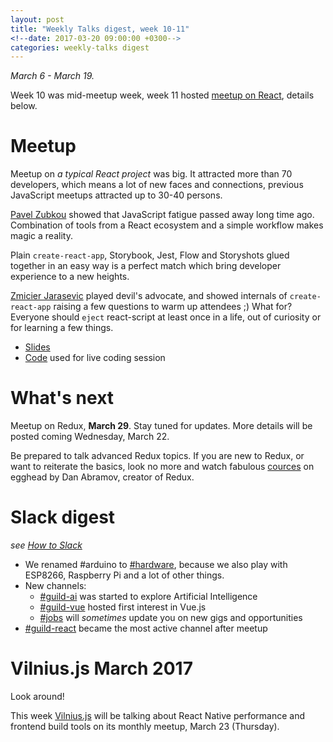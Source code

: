 ```yaml
---
layout: post
title: "Weekly Talks digest, week 10-11"
<!--date: 2017-03-20 09:00:00 +0300-->
categories: weekly-talks digest
---
```


_March 6 - March 19._

Week 10 was mid-meetup week, week 11 hosted [meetup on React][], details below.

[meetup on React]: https://www.facebook.com/events/748703721956322/

# Meetup

Meetup on _a typical React project_ was big. It attracted more than 70
developers, which means a lot of new faces and connections, previous JavaScript
meetups attracted up to 30-40 persons.

[Pavel Zubkou][] showed that JavaScript fatigue passed away long time ago.
Combination of tools from a React ecosystem and a simple workflow makes magic
a reality.

Plain `create-react-app`, Storybook, Jest, Flow and Storyshots glued together
in an easy way is a perfect match which bring developer experience to a new
heights.

[Zmicier Jarasevic][] played devil's advocate, and showed internals of
`create-react-app` raising a few questions to warm up attendees ;) What for?
Everyone should `eject` react-script at least once in a life, out of
curiosity or for learning a few things.

* [Slides][]
* [Code][] used for live coding session

[Slides]: https://docs.google.com/presentation/d/1b8cQyCCWjTQGPKfgrs0eTUuAB02Mjc2MQWXppY1bssE/edit
[Code]: https://github.com/weekly-talks/alarm-typical-react

[Pavel Zubkou]: https://www.linkedin.com/in/pavelzubkou/
[Zmicier Jarasevic]: https://www.linkedin.com/in/zmeecer/

# What's next

Meetup on Redux, **March 29**. Stay tuned for updates. More details will be
posted coming Wednesday, March 22.

Be prepared to talk advanced Redux topics. If you are new to Redux, or want to
reiterate the basics, look no more and watch fabulous [cources][] on egghead
by Dan Abramov, creator of Redux.

[cources]: https://egghead.io/courses/getting-started-with-redux

# Slack digest

_see [How to Slack](/how-to-slack/)_

- We renamed #arduino to [#hardware][], because we also play with ESP8266,
  Raspberry Pi and a lot of other things.
- New channels:
  - [#guild-ai][] was started to explore Artificial Intelligence
  - [#guild-vue][] hosted first interest in Vue.js
  - [#jobs][] will _sometimes_ update you on new gigs and opportunities
- [#guild-react][] became the most active channel after meetup

[#hardware]: https://weekly-talks.slack.com/messages/hardware/
[#guild-ai]: https://weekly-talks.slack.com/messages/guild-ai/
[#guild-vue]: https://weekly-talks.slack.com/messages/guild-vue/
[#jobs]: https://weekly-talks.slack.com/messages/jobs/
[#guild-react]: https://weekly-talks.slack.com/messages/guild-react/

# Vilnius.js March 2017

Look around!

This week [Vilnius.js][] will be talking about React Native performance and
frontend build tools on its monthly meetup, March 23 (Thursday).

[Vilnius.js]: https://www.meetup.com/Vilnius-js/events/238051545/